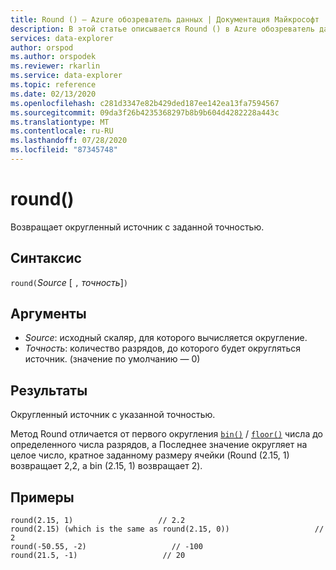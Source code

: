 ```yaml
---
title: Round () — Azure обозреватель данных | Документация Майкрософт
description: В этой статье описывается Round () в Azure обозреватель данных.
services: data-explorer
author: orspod
ms.author: orspodek
ms.reviewer: rkarlin
ms.service: data-explorer
ms.topic: reference
ms.date: 02/13/2020
ms.openlocfilehash: c281d3347e82b429ded187ee142ea13fa7594567
ms.sourcegitcommit: 09da3f26b4235368297b8b9b604d4282228a443c
ms.translationtype: MT
ms.contentlocale: ru-RU
ms.lasthandoff: 07/28/2020
ms.locfileid: "87345748"
---
```

# <a name="round"></a>round()

Возвращает округленный источник с заданной точностью.

## <a name="syntax"></a>Синтаксис

`round(`*Source* [ `,` *точность*]`)`

## <a name="arguments"></a>Аргументы

* *Source*: исходный скаляр, для которого вычисляется округление.
* *Точность*: количество разрядов, до которого будет округляться источник. (значение по умолчанию — 0)

## <a name="returns"></a>Результаты

Округленный источник с указанной точностью.

Метод Round отличается от первого округления [`bin()`](binfunction.md) / [`floor()`](floorfunction.md) числа до определенного числа разрядов, а Последнее значение округляет на целое число, кратное заданному размеру ячейки (Round (2.15, 1) возвращает 2,2, а bin (2.15, 1) возвращает 2).
 

## <a name="examples"></a>Примеры

```kusto
round(2.15, 1)                   // 2.2
round(2.15) (which is the same as round(2.15, 0))                   // 2
round(-50.55, -2)                   // -100
round(21.5, -1)                   // 20
```